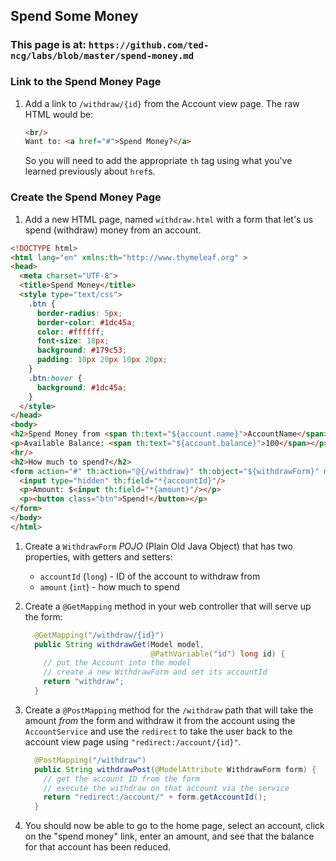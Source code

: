## Spend Some Money

### This page is at: `https://github.com/ted-ncg/labs/blob/master/spend-money.md`

### Link to the Spend Money Page
1. Add a link to `/withdraw/{id}` from the Account view page.
   The raw HTML would be:
   
   ```html
   <br/>
   Want to: <a href="#">Spend Money?</a>
   ```
   So you will need to add the appropriate `th` tag using what you've learned previously about `href`s.

### Create the Spend Money Page

1. Add a new HTML page, named `withdraw.html` with a form that let's us spend (withdraw) money from an account.

  ```html
  <!DOCTYPE html>
  <html lang="en" xmlns:th="http://www.thymeleaf.org" >
  <head>
    <meta charset="UTF-8">
    <title>Spend Money</title>
    <style type="text/css">
      .btn {
        border-radius: 5px;
        border-color: #1dc45a;
        color: #ffffff;
        font-size: 18px;
        background: #179c53;
        padding: 10px 20px 10px 20px;
      }
      .btn:hover {
        background: #1dc45a;
      }
    </style>
  </head>
  <body>
  <h2>Spend Money from <span th:text="${account.name}">AccountName</span>:</h2>
  <p>Available Balance: <span th:text="${account.balance}">100</span></p>
  <hr/>
  <h2>How much to spend?</h2>
  <form action="#" th:action="@{/withdraw}" th:object="${withdrawForm}" method="post">
    <input type="hidden" th:field="*{accountId}"/>
    <p>Amount: $<input th:field="*{amount}"/></p>
    <p><button class="btn">Spend!</button></p>
  </form>
  </body>
  </html>
  ```
1. Create a `WithdrawForm` *POJO* (Plain Old Java Object) that has two properties, with getters and setters:
   * `accountId` (`long`) - ID of the account to withdraw from
   * `amount` (`int`) - how much to spend

1. Create a `@GetMapping` method in your web controller that will serve up the form:

   ```java
     @GetMapping("/withdraw/{id}")
     public String withdrawGet(Model model,
                               @PathVariable("id") long id) {
       // put the Account into the model
       // create a new WithdrawForm and set its accountId
       return "withdraw";
     }
   ```

1. Create a `@PostMapping` method for the `/withdraw` path that will take the amount *from* the form and withdraw it from the account using the `AccountService` and use the `redirect` to take the user back to the account view page using `"redirect:/account/{id}"`.

   ```java
     @PostMapping("/withdraw")
     public String withdrawPost(@ModelAttribute WithdrawForm form) {
       // get the account ID from the form
       // execute the withdraw on that account via the service
       return "redirect:/account/" + form.getAccountId();
     }
   ```

1. You should now be able to go to the home page, select an account, click on the "spend money" link, enter an amount, and see that the balance for that account has been reduced.

